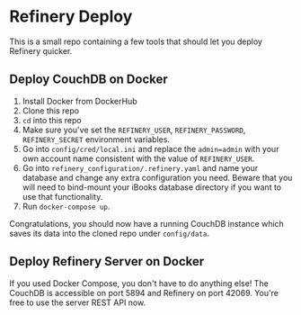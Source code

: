 # Refinery Deploy

This is a small repo containing a few tools that should let you deploy Refinery quicker.

## Deploy CouchDB on Docker

1. Install Docker from DockerHub
2. Clone this repo
3. `cd` into this repo
4. Make sure you've set the `REFINERY_USER`, `REFINERY_PASSWORD`, `REFINERY_SECRET` environment variables.
5. Go into `config/cred/local.ini` and replace the `admin=admin` with your own account name consistent with the value of `REFINERY_USER`.
6. Go into `refinery_configuration/.refinery.yaml` and name your database and change any extra configuration you need. Beware that you will need to bind-mount your iBooks database directory if you want to use that functionality.
7. Run `docker-compose up`.

Congratulations, you should now have a running CouchDB instance which saves its data into the cloned repo under `config/data`.

## Deploy Refinery Server on Docker

If you used Docker Compose, you don't have to do anything else! The CouchDB is accessible on port 5894 and Refinery on port 42069. You're free to use the server REST API now.